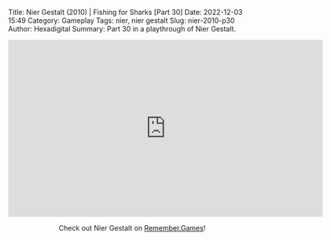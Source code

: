 Title: Nier Gestalt (2010) | Fishing for Sharks [Part 30]
Date: 2022-12-03 15:49
Category: Gameplay
Tags: nier,  nier gestalt
Slug: nier-2010-p30
Author: Hexadigital
Summary: Part 30 in a playthrough of Nier Gestalt.

<center><iframe src="https://www.youtube.com/embed/kNVnbbtMuBU?feature=oembed" allow="accelerometer; autoplay; encrypted-media; gyroscope; picture-in-picture" width="640" height="360" frameborder="0"></iframe>

Check out Nier Gestalt on [Remember.Games](https://remember.games/game/2307/nier/)!</center>